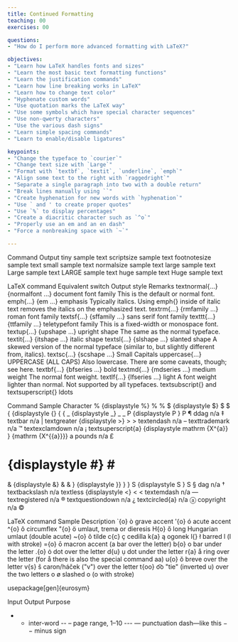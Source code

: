 ```yaml
---
title: Continued Formatting
teaching: 00
exercises: 00

questions:
- "How do I perform more advanced formatting with LaTeX?"

objectives:
- "Learn how LaTeX handles fonts and sizes"
- "Learn the most basic text formatting functions"
- "Learn the justification commands"
- "Learn how line breaking works in LaTeX"
- "Learn how to change text color"
- "Hyphenate custom words"
- "Use quotation marks the LaTeX way"
- "Use some symbols which have special character sequences"
- "Use non-qwerty characters"
- "Use the various dash signs"
- "Learn simple spacing commands"
- "Learn to enable/disable ligatures"

keypoints:
- "Change the typeface to `courier`"
- "Change text size with `Large`"
- "Format with `textbf`, `textit`, `underline`, `emph`"
- "Align some text to the right with `raggedright`"
- "Separate a single paragraph into two with a double return"
- "Break lines manually using ``"
- "Create hyphenation for new words with `hyphenation`"
- "Use ` and ' to create proper quotes"
- "Use `%` to display percentages"
- "Create a diacritic character such as `^o`"
- "Properly use an em and an en dash"
- "Force a nonbreaking space with `~`"

---
```



Command	Output
tiny	sample text
scriptsize	sample text
footnotesize	sample text
small	sample text
normalsize	sample text
large	sample text
Large	sample text
LARGE	sample text
huge	sample text
Huge	sample text

LaTeX command	Equivalent switch	Output style	Remarks
textnormal{...}	{normalfont ...}	document font family	This is the default or normal font.
emph{...}	{em ...}	emphasis	Typically italics. Using emph{} inside of italic text removes the italics on the emphasized text.
textrm{...}	{rmfamily ...}	roman font family
textsf{...}	{sffamily ...}	sans serif font family
texttt{...}	{ttfamily ...}	teletypefont family	This is a fixed-width or monospace font.
textup{...}	{upshape ...}	upright shape	The same as the normal typeface.
textit{...}	{itshape ...}	italic shape
textsl{...}	{slshape ...}	slanted shape	A skewed version of the normal typeface (similar to, but slightly different from, italics).
textsc{...}	{scshape ...}	Small Capitals
uppercase{...}		UPPERCASE (ALL CAPS)	Also lowercase. There are some caveats, though; see here.
textbf{...}	{bfseries ...}	bold
textmd{...}	{mdseries ...}	medium weight	The normal font weight.
textlf{...}	{lfseries ...}	light	A font weight lighter than normal. Not supported by all typefaces.
textsubscript{} and textsuperscript{}
ldots



Command	Sample	Character
%	{displaystyle %} %	%
$	{displaystyle $} $	$
{	{displaystyle {} {	{
_	{displaystyle _} _	_
P	{displaystyle P } P 	¶
ddag	n/a	‡
textbar	n/a	|
textgreater	{displaystyle >} >	>
textendash	n/a	–
texttrademark	n/a	™
textexclamdown	n/a	¡
textsuperscript{a}	{displaystyle mathrm {X^{a}} } {mathrm  {X^{{a}}}}	a
pounds	n/a	£
#	{displaystyle #} #	#
&	{displaystyle &} &	&
}	{displaystyle }} }	}
S	{displaystyle S } S 	§
dag	n/a	†
textbackslash	n/a
textless	{displaystyle <} <	<
textemdash	n/a	—
textregistered	n/a	®
textquestiondown	n/a	¿
textcircled{a}	n/a	ⓐ
copyright	n/a	©




LaTeX command	Sample	Description
`{o}	ò	grave accent
'{o}	ó	acute accent
^{o}	ô	circumflex
"{o}	ö	umlaut, trema or dieresis
H{o}	ő	long Hungarian umlaut (double acute)
~{o}	õ	tilde
c{c}	ç	cedilla
k{a}	ą	ogonek
l{}	ł	barred l (l with stroke)
={o}	ō	macron accent (a bar over the letter)
b{o}	o	bar under the letter
.{o}	ȯ	dot over the letter
d{u}	ụ	dot under the letter
r{a}	å	ring over the letter (for å there is also the special command aa)
u{o}	ŏ	breve over the letter
v{s}	š	caron/háček ("v") over the letter
t{oo}	o͡o	"tie" (inverted u) over the two letters
o	ø	slashed o (o with stroke)

usepackage[gen]{eurosym}


Input	Output	Purpose
-	-	inter-word
--	–	page range, 1–10
---	—	punctuation dash—like this
$-$	−	minus sign
